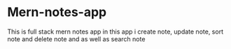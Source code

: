 # Mern-notes-app
This is full stack mern notes app in this app i create note, update note, sort note and delete note and as well as search note

